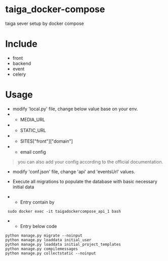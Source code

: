# taiga_docker-compose
taiga sever setup by docker compose

# Include
- front
- backend
- event
- celery

# Usage
- modify 'local.py' file, change below value base on your env.
- - MEDIA_URL
- - STATIC_URL
- - SITES["front"]["domain"]
- - email config
> you can also add your config according to the official documentation.

- modify 'conf.json' file, change 'api' and 'eventsUrl' values.

- Execute all migrations to populate the database with basic necessary initial data
- - Entry contain by
```
 sudo docker exec -it taigadockercompose_api_1 bash
 ```
 - - Entry below code
 ```
 python manage.py migrate --noinput
python manage.py loaddata initial_user
python manage.py loaddata initial_project_templates
python manage.py compilemessages
python manage.py collectstatic --noinput
```

